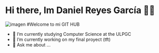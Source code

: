# Hi there, Im Daniel Reyes García 👨‍💻
![imagen](https://user-images.githubusercontent.com/43205522/116861168-9aaaf180-abfa-11eb-918b-67a2cc0d8046.png)
#Welcome to mi GIT HUB



- 🌱 I’m currently studying Computer Science at the ULPGC
- 🔭 I’m currently working on my final proyect (tft)
- 💬 Ask me about ...
<!--
**danielreyes9756/danielreyes9756** is a ✨ _special_ ✨ repository because its `README.md` (this file) appears on your GitHub profile.

Here are some ideas to get you started:


- 👯 I’m looking to collaborate on ...
- 🤔 I’m looking for help with ...

- 📫 How to reach me: ...
- 😄 Pronouns: ...
- ⚡ Fun fact: ...
-->
